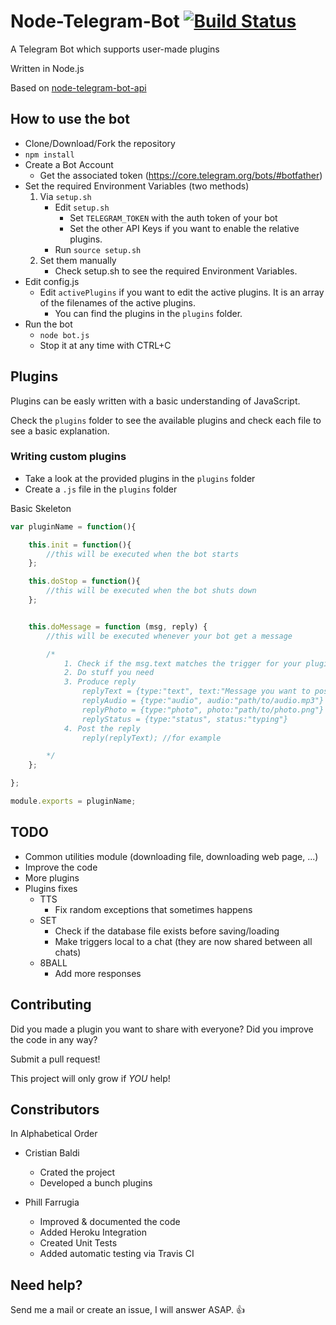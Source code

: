 # Node-Telegram-Bot [![Build Status](https://travis-ci.org/crisbal/Node-Telegram-Bot.svg)](https://travis-ci.org/crisbal/Node-Telegram-Bot)

A Telegram Bot which supports user-made plugins

Written in Node.js

Based on [node-telegram-bot-api](https://github.com/yagop/node-telegram-bot-api) 

## How to use the bot

* Clone/Download/Fork the repository
* ```npm install```
* Create a Bot Account 
    * Get the associated token (https://core.telegram.org/bots/#botfather)
* Set the required Environment Variables (two methods)
    1. Via ```setup.sh```
        * Edit ```setup.sh```
            * Set ```TELEGRAM_TOKEN``` with the auth token of your bot
            * Set the other API Keys if you want to enable the relative plugins.
        * Run ```source setup.sh```
    2. Set them manually
        * Check setup.sh to see the required Environment Variables.
* Edit config.js
    * Edit ```activePlugins``` if you want to edit the active plugins. It is an array of the filenames of the active plugins. 
        * You can find the plugins in the ```plugins``` folder.
* Run the bot
    * ```node bot.js``` 
    * Stop it at any time with CTRL+C

## Plugins

Plugins can be easly written with a basic understanding of JavaScript.

Check the ```plugins``` folder to see the available plugins and check each file to see a basic explanation.

### Writing custom plugins

* Take a look at the provided plugins in the ```plugins``` folder
* Create a ```.js``` file in the ```plugins``` folder

Basic Skeleton
``` javascript
var pluginName = function(){

    this.init = function(){
        //this will be executed when the bot starts
    };

    this.doStop = function(){
        //this will be executed when the bot shuts down
    };  


    this.doMessage = function (msg, reply) {
        //this will be executed whenever your bot get a message

        /*
            1. Check if the msg.text matches the trigger for your plugin
            2. Do stuff you need
            3. Produce reply 
                replyText = {type:"text", text:"Message you want to post"}
                replyAudio = {type:"audio", audio:"path/to/audio.mp3"}
                replyPhoto = {type:"photo", photo:"path/to/photo.png"}
                replyStatus = {type:"status", status:"typing"}
            4. Post the reply
                reply(replyText); //for example

        */
    };

};

module.exports = pluginName;
```
## TODO
* Common utilities module (downloading file, downloading web page, ...)
* Improve the code
* More plugins
* Plugins fixes
    * TTS
        * Fix random exceptions that sometimes happens
    * SET
        * Check if the database file exists before saving/loading
        * Make triggers local to a chat (they are now shared between all chats)
    * 8BALL
        * Add more responses

## Contributing
Did you made a plugin you want to share with everyone? Did you improve the code in any way?

Submit a pull request! 

This project will only grow if *YOU* help!

## Constributors
In Alphabetical Order

* Cristian Baldi
    * Crated the project
    * Developed a bunch plugins
    
* Phill Farrugia
    * Improved & documented the code
    * Added Heroku Integration
    * Created Unit Tests
    * Added automatic testing via Travis CI 
    
## Need help?
Send me a mail or create an issue, I will answer ASAP. :+1: